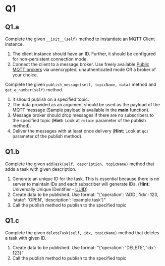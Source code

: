 # Q1

## Q1.a

Complete the given `__init__(self)` method to instantiate an MQTT Client instance. 
1. The client instance should have an ID. Further, it should be configured for non-persistent connection mode. 
2. Connect the client to a message broker. Use freely available [Public MQTT brokers](https://mntolia.com/10-free-public-private-mqtt-brokers-for-testing-prototyping/) via unencrypted, unauthenticated mode OR a broker of your choice.

Complete the given `publish_message(self, topicName, data)` method and `get_e_number(self)` method.
1. It should publish on a specified topic. 
2. The data provided as an argument should be used as the payload of the MQTT message (Sample payload is available in the __main__ function).
3. Message broker should drop messages if there are no subscribers to the specified topic (**Hint:** Look at `retain` parameter of the publish method).
4. Deliver the messages with at least once delivery (**Hint:** Look at `qos` parameter of the publish method).

## Q1.b

Complete the given `addTask(self, description, topicName)` method that adds a task with given description.
1. Generate an unique ID for the task. This is essential because there is no server to maintain IDs and each subscriber will generate IDs. (**Hint:** Universally Unique IDentifier - [UUID](https://docs.python.org/3/library/uuid.html))
2. Create data to be published. Use format: "{'operation': 'ADD', 'idx': 123, 'state': 'OPEN', 'description': 'example task'}"
3. Call the publish method to publish to the specified topic

## Q1.c

Complete the given `deleteTask(self, idx, topicName)` method that deletes a task with given ID.
1. Create data to be published. Use format: "{'operation': 'DELETE', 'idx': 123}"
2. Call the publish method to publish to the specified topic
